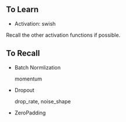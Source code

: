 ## To Learn
- Activation: swish

Recall the other activation functions if possible.


## To Recall


- Batch Normlization

    momentum

- Dropout

    drop_rate, noise_shape

- ZeroPadding